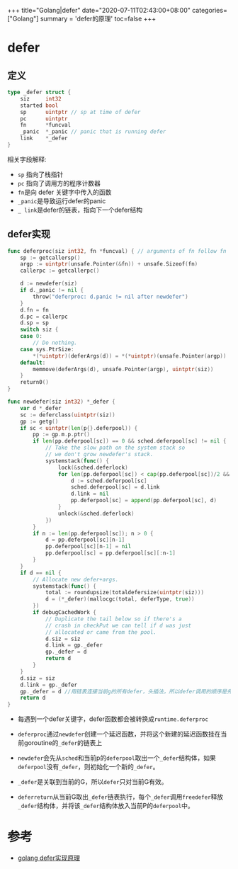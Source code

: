 +++
title="Golang|defer"
date="2020-07-11T02:43:00+08:00"
categories=["Golang"]
summary = 'defer的原理'
toc=false
+++

defer
=====

定义
----

```go
type _defer struct {
	siz     int32
	started bool
	sp      uintptr // sp at time of defer
	pc      uintptr
	fn      *funcval
	_panic  *_panic // panic that is running defer
	link    *_defer
}
```

相关字段解释:

-	`sp` 指向了栈指针
-	`pc` 指向了调用方的程序计数器
-	`fn`是向 defer 关键字中传入的函数
-	`_panic`是导致运行defer的panic
-	`_ link`是defer的链表，指向下一个defer结构

defer实现
---------

```go
func deferproc(siz int32, fn *funcval) { // arguments of fn follow fn
	sp := getcallersp()
	argp := uintptr(unsafe.Pointer(&fn)) + unsafe.Sizeof(fn)
	callerpc := getcallerpc()

	d := newdefer(siz)
	if d._panic != nil {
		throw("deferproc: d.panic != nil after newdefer")
	}
	d.fn = fn
	d.pc = callerpc
	d.sp = sp
	switch siz {
	case 0:
		// Do nothing.
	case sys.PtrSize:
		*(*uintptr)(deferArgs(d)) = *(*uintptr)(unsafe.Pointer(argp))
	default:
		memmove(deferArgs(d), unsafe.Pointer(argp), uintptr(siz))
	}
	return0()
}

func newdefer(siz int32) *_defer {
	var d *_defer
	sc := deferclass(uintptr(siz))
	gp := getg()
	if sc < uintptr(len(p{}.deferpool)) {
		pp := gp.m.p.ptr()
		if len(pp.deferpool[sc]) == 0 && sched.deferpool[sc] != nil {
			// Take the slow path on the system stack so
			// we don't grow newdefer's stack.
			systemstack(func() {
				lock(&sched.deferlock)
				for len(pp.deferpool[sc]) < cap(pp.deferpool[sc])/2 && sched.deferpool[sc] != nil {
					d := sched.deferpool[sc]
					sched.deferpool[sc] = d.link
					d.link = nil
					pp.deferpool[sc] = append(pp.deferpool[sc], d)
				}
				unlock(&sched.deferlock)
			})
		}
		if n := len(pp.deferpool[sc]); n > 0 {
			d = pp.deferpool[sc][n-1]
			pp.deferpool[sc][n-1] = nil
			pp.deferpool[sc] = pp.deferpool[sc][:n-1]
		}
	}
	if d == nil {
		// Allocate new defer+args.
		systemstack(func() {
			total := roundupsize(totaldefersize(uintptr(siz)))
			d = (*_defer)(mallocgc(total, deferType, true))
		})
		if debugCachedWork {
			// Duplicate the tail below so if there's a
			// crash in checkPut we can tell if d was just
			// allocated or came from the pool.
			d.siz = siz
			d.link = gp._defer
			gp._defer = d
			return d
		}
	}
	d.siz = siz
	d.link = gp._defer
	gp._defer = d //用链表连接当前g的所有defer，头插法，所以defer调用的顺序是先入后出的
	return d
}
```

-	每遇到一个defer关键字，defer函数都会被转换成`runtime.deferproc`

-	`deferproc`通过`newdefer`创建一个延迟函数，并将这个新建的延迟函数挂在当前goroutine的`_defer`的链表上

-	`newdefer`会先从`sched`和当前p的`deferpool`取出一个`_defer`结构体，如果`deferpool`没有`_defer`，则初始化一个新的`_defer`。

-	`_defer`是关联到当前的G，所以`defer`只对当前G有效。

-	`deferreturn`从当前G取出`_defer`链表执行，每个`_defer`调用`freedefer`释放`_defer`结构体，并将该`_defer`结构体放入当前P的`deferpool`中。

参考
====

-	[golang defer实现原理](https://www.tuicool.com/articles/U77vUrb)


